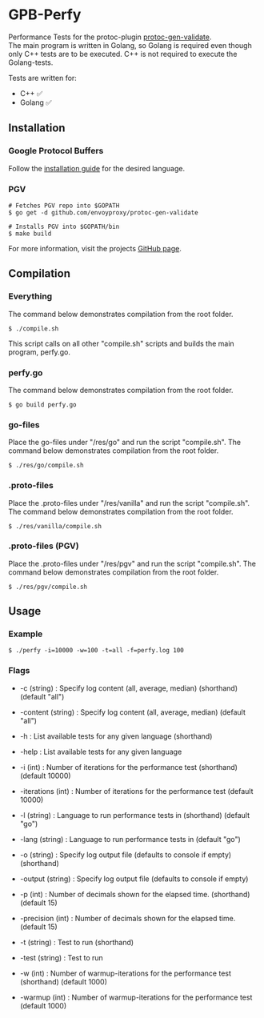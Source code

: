 # GPB-Perfy
Performance Tests for the protoc-plugin [protoc-gen-validate](https://github.com/envoyproxy/protoc-gen-validate).<br/>
The main program is written in Golang, so Golang is required even though only C++ tests are to be executed. C++ is not required to execute the Golang-tests.

Tests are written for:
- C++ :white_check_mark:
- Golang :white_check_mark:

## Installation
### Google Protocol Buffers
Follow the [installation guide](https://developers.google.com/protocol-buffers/docs/tutorials) for the desired language.

### PGV
```
# Fetches PGV repo into $GOPATH
$ go get -d github.com/envoyproxy/protoc-gen-validate

# Installs PGV into $GOPATH/bin
$ make build
```
For more information, visit the projects [GitHub page](https://github.com/envoyproxy/protoc-gen-validate).

## Compilation
### Everything
The command below demonstrates compilation from the root folder.
```
$ ./compile.sh
```
This script calls on all other "compile.sh" scripts and builds the main program, perfy.go.

### perfy.go
The command below demonstrates compilation from the root folder.
```
$ go build perfy.go
```

### go-files
Place the go-files under "/res/go" and run the script "compile.sh". The command below demonstrates compilation from the root folder.
```
$ ./res/go/compile.sh
```

### .proto-files
Place the .proto-files under "/res/vanilla" and run the script "compile.sh". The command below demonstrates compilation from the root folder.
```
$ ./res/vanilla/compile.sh
```

### .proto-files (PGV)
Place the .proto-files under "/res/pgv" and run the script "compile.sh". The command below demonstrates compilation from the root folder.
```
$ ./res/pgv/compile.sh
```

## Usage
### Example
```
$ ./perfy -i=10000 -w=100 -t=all -f=perfy.log 100
```
### Flags
  - -c (string) : Specify log content (all, average, median) (shorthand) (default "all")
  - -content (string) : Specify log content (all, average, median) (default "all")

  - -h : List available tests for any given language (shorthand)
  - -help : List available tests for any given language

  - -i (int) : Number of iterations for the performance test (shorthand) (default 10000)
  - -iterations (int) : Number of iterations for the performance test (default 10000)

  - -l (string) : Language to run performance tests in (shorthand) (default "go")
  - -lang (string) : Language to run performance tests in (default "go")

  - -o (string) : Specify log output file (defaults to console if empty) (shorthand)
  - -output (string) : Specify log output file (defaults to console if empty)

  - -p (int) : Number of decimals shown for the elapsed time. (shorthand) (default 15)
  - -precision (int) : Number of decimals shown for the elapsed time. (default 15)

  - -t (string) : Test to run (shorthand)
  - -test (string) : Test to run

  - -w (int) : Number of warmup-iterations for the performance test (shorthand) (default 1000)
  - -warmup (int) : Number of warmup-iterations for the performance test (default 1000)